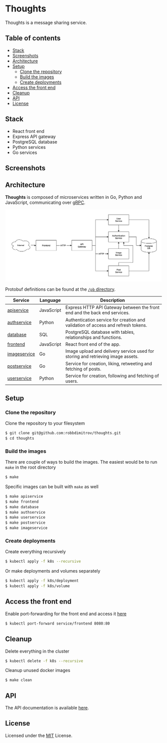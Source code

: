 # Thoughts

Thoughts is a message sharing service.

## Table of contents

- [Stack](#stack)
- [Screenshots](#screenshots)
- [Architecture](#architecture)
- [Setup](#setup)
  - [Clone the repository](#clone-the-repository)
  - [Build the images](#build-the-images)
  - [Create deployments](#create-deployments)
- [Access the front end](#access-the-front-end)
- [Cleanup](#cleanup)
- [API](#api)
- [License](#license)

## Stack

- React front end
- Express API gateway
- PostgreSQL database
- Python services
- Go services

## Screenshots

## Architecture

**Thoughts** is composed of microservices written in Go, Python and JavaScript, communicating over [gRPC](https://github.com/grpc/grpc).

[![Architecture diagram](/docs/img/architecture-diagram.png)](/docs/img/architecture-diagram.png)

Protobuf definitions can be found at the [`/pb` directory](/pb).

Service | Language | Description
--- | --- | ---
[apiservice](./src/apiservice) | JavaScript | Express HTTP API Gateway between the front end and the back end services.
[authservice](./src/authservice) | Python | Authentication service for creation and validation of access and refresh tokens.
[database](./src/database) | SQL | PostgreSQL database with tables, relationships and functions.
[frontend](./src/frontend) | JavaScript | React front end of the app.
[imageservice](./src/imageservice) | Go | Image upload and delivery service used for storing and retrieving image assets.
[postservice](./src/postservice) | Go | Service for creation, liking, retweeting and fetching of posts.
[userservice](./src/userservice) | Python | Service for creation, following and fetching of users.

## Setup

### Clone the repository

Clone the repository to your filesystem

```sh
$ git clone git@github.com:robbdimitrov/thoughts.git
$ cd thoughts
```

### Build the images

There are couple of ways to build the images. The easiest would be to run `make` in the root directory

```sh
$ make
```

Specific images can be built with `make` as well

```sh
$ make apiservice
$ make frontend
$ make database
$ make authservice
$ make userservice
$ make postservice
$ make imageservice
```

### Create deployments

Create everything recursively

```sh
$ kubectl apply -f k8s --recursive
```

Or make deployments and volumes separately

```sh
$ kubectl apply -f k8s/deployment
$ kubectl apply -f k8s/volume
```

## Access the front end

Enable port-forwarding for the front end and access it [here](http://localhost:8080/)

```sh
$ kubectl port-forward service/frontend 8080:80
```

## Cleanup

Delete everything in the cluster

```sh
$ kubectl delete -f k8s --recursive
```

Cleanup unused docker images

```sh
$ make clean
```

## API

The API documentation is available [here](/docs/API.md).

## License

Licensed under the [MIT](LICENSE) License.

